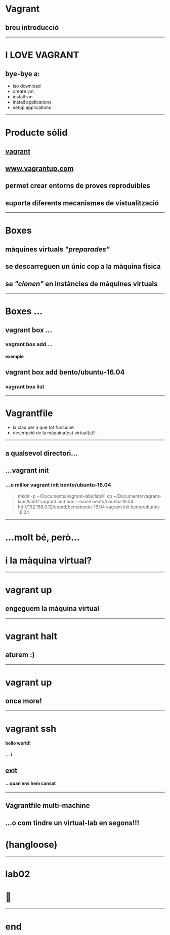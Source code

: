 # Vagrant

## breu introducció

---

# I LOVE VAGRANT

## bye-bye a:
- iso download
- create vm
- install vm
- install applications
- setup applications


---

# Producte sólid

## [vagrant](www.vagrantup.com)
## www.vagrantup.com
## permet crear entorns de proves reproduibles
## suporta diferents mecanismes de vistualització

---

# Boxes

## màquines virtuals _"preparades"_
## se descarreguen un únic cop a la màquina física
## se _"clonen"_ en instàncies de màquines virtuals

---

# Boxes ...

## vagrant box ...

### vagrant box add ...

#### exemple
## vagrant box add bento/ubuntu&#x2011;16.04

### vagrant box list

---

# Vagrantfile

- la clau per a que tot funcione
- descripció de la màquina(es) virtual(s)!!

---

## a qualsevol directori...

## ...vagrant init 

### ...o millor vagrant init bento/ubuntu&#x2011;16.04


> mkdir -p ~/Documents/vagrant-labs/lab01
> cp ~/Documents/vagrant-labs/lab01
> vagrant add box  --name bento/ubuntu&#x2011;16.04  htt://192.168.0.12/coord/bentobuntu-16.04
> vagrant init bento/ubuntu-16.04

---

# ...molt bé, però...
# i la màquina virtual?

---

# vagrant up

## engeguem la màquina virtual

---

# vagrant halt   

## aturem :)

---

# vagrant up

## once more!

---

# vagrant ssh

#### hello world!

#### ... i 
## exit

#### ...quan ens hem cansat

---

## Vagrantfile multi-machine

## ...o com tindre un virtual-lab en segons!!!
# \(hangloose)

---

# lab02

# :metal:


---

# end

